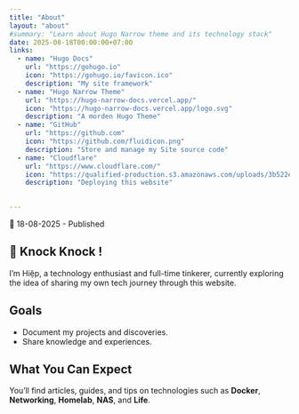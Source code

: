 ```yaml
---
title: "About"
layout: "about"
#summary: "Learn about Hugo Narrow theme and its technology stack"
date: 2025-08-18T00:00:00+07:00
links:
  - name: "Hugo Docs"
    url: "https://gohugo.io"
    icon: "https://gohugo.io/favicon.ico"
    description: "My site framework"
  - name: "Hugo Narrow Theme"
    url: "https://hugo-narrow-docs.vercel.app/"
    icon: "https://hugo-narrow-docs.vercel.app/logo.svg"
    description: "A morden Hugo Theme"
  - name: "GitHub"
    url: "https://github.com"
    icon: "https://github.com/fluidicon.png"
    description: "Store and manage my Site source code"
  - name: "Cloudflare"
    url: "https://www.cloudflare.com/"
    icon: "https://qualified-production.s3.amazonaws.com/uploads/3b522ef84c409e4457032e4b4e3b984abbc92522c6f100f4ccc55c0ccfd3062b.png"
    description: "Deploying this website"
  

---
```


📅 18-08-2025 - Published

## 👋 Knock Knock !

I’m Hiệp, a technology enthusiast and full-time tinkerer, currently exploring the idea of sharing my own tech journey through this website.

## Goals  
- Document my projects and discoveries.  
- Share knowledge and experiences.  

## What You Can Expect  
You’ll find articles, guides, and tips on technologies such as **Docker**, **Networking**, **Homelab**, **NAS**, and **Life**.

